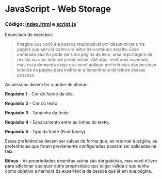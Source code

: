 # JavaScript - Web Storage


### Código: [index.html](index.html) e [script.js](script.js)`

Enunciado do exercício:

>Imagine que você é a pessoa responsável por desenvolver uma página que servirá como um leitor de conteúdo escrito. 
>Esse conteúdo escrito pode ser uma página de livro, uma reportagem de revista ou uma nota de jornal online. 
>Até aqui, nenhuma novidade, mas essa demanda exige que você aplique preferências das pessoas leitoras na página para melhorar a experiência de leitura dessas pessoas.

As pessoas devem ter o poder de alterar:

**Requisito 1** - Cor de fundo da tela.

**Requisito 2** - Cor do texto.

**Requisito 3** - Tamanho da fonte.

**Requisito 4** - Espaçamento entre as linhas do texto;.

**Requisito 5** - Tipo da fonte (Font family).

Essas preferências devem ser salvas de forma que, ao retornar à página, as preferências que foram previamente configuradas possam ser aplicadas na tela.

**Bônus** - As propriedades descritas acima são obrigatórias, mas você é livre para adicionar qualquer outra propriedade que julgar válida e que tenha como objetivo a melhora da experiência da pessoa que lê em sua página.